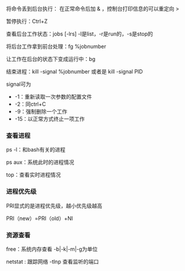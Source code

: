 将命令丢到后台执行： 在正常命令后加 & ，控制台打印信息的可以重定向 >

暂停执行：Ctrl+Z

查看后台工作状态：jobs  [-lrs]  -l是list，-r是run的，-s是stop的

将后台工作拿到前台处理：fg %jobnumber

让工作在后台的状态下变成运行中：bg

结束进程：kill  -signal  %jobnumber    或者是  kill  -signal  PID

signal可为

- -1：重新读取一次参数的配置文件
- -2：同ctrl+C
- -9：强制删除一个工作
- -15：以正常方式终止一项工作



### 查看进程

ps -l：和bash有关的进程

ps aux：系统此时的进程情况

top：查看实时进程情况

### 进程优先级

PRI显式的是进程优先级，越小优先级越高

PRI（new）=PRI（old）+NI

### 资源查看

free：系统内存查看  -b|-k|-m|-g为单位

netstat : 跟踪网络    -tlnp  查看监听的端口

